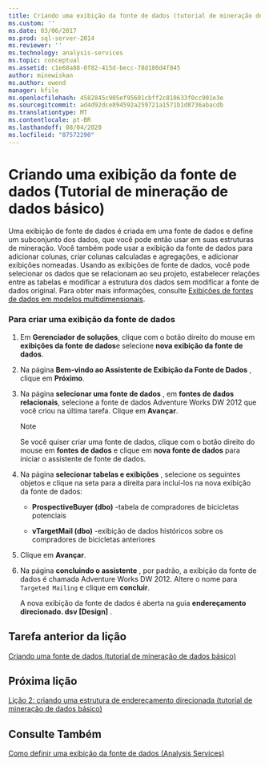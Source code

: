 ```yaml
---
title: Criando uma exibição da fonte de dados (tutorial de mineração de dados básico) | Microsoft Docs
ms.custom: ''
ms.date: 03/06/2017
ms.prod: sql-server-2014
ms.reviewer: ''
ms.technology: analysis-services
ms.topic: conceptual
ms.assetid: c1e68a88-0f82-415d-becc-78d180d4f845
author: minewiskan
ms.author: owend
manager: kfile
ms.openlocfilehash: 4582845c905ef95601cbff2c810633f0cc901e3e
ms.sourcegitcommit: ad4d92dce894592a259721a1571b1d8736abacdb
ms.translationtype: MT
ms.contentlocale: pt-BR
ms.lasthandoff: 08/04/2020
ms.locfileid: "87572290"
---
```

# <a name="creating-a-data-source-view-basic-data-mining-tutorial"></a>Criando uma exibição da fonte de dados (Tutorial de mineração de dados básico)
  Uma exibição de fonte de dados é criada em uma fonte de dados e define um subconjunto dos dados, que você pode então usar em suas estruturas de mineração. Você também pode usar a exibição da fonte de dados para adicionar colunas, criar colunas calculadas e agregações, e adicionar exibições nomeadas. Usando as exibições de fonte de dados, você pode selecionar os dados que se relacionam ao seu projeto, estabelecer relações entre as tabelas e modificar a estrutura dos dados sem modificar a fonte de dados original. Para obter mais informações, consulte [Exibições de fontes de dados em modelos multidimensionais](https://docs.microsoft.com/analysis-services/multidimensional-models/data-source-views-in-multidimensional-models).  
  
### <a name="to-create-a-data-source-view"></a>Para criar uma exibição da fonte de dados  
  
1.  Em **Gerenciador de soluções**, clique com o botão direito do mouse em **exibições da fonte de dados**e selecione **nova exibição da fonte de dados**.  
  
2.  Na página **Bem-vindo ao Assistente de Exibição da Fonte de Dados** , clique em **Próximo**.  
  
3.  Na página **selecionar uma fonte de dados** , em **fontes de dados relacionais**, selecione a fonte de dados Adventure Works DW 2012 que você criou na última tarefa. Clique em **Avançar**.  
  
    > [!NOTE]  
    >  Se você quiser criar uma fonte de dados, clique com o botão direito do mouse em **fontes de dados** e clique em **nova fonte de dados** para iniciar o assistente de fonte de dados.  
  
4.  Na página **selecionar tabelas e exibições** , selecione os seguintes objetos e clique na seta para a direita para incluí-los na nova exibição da fonte de dados:  
  
    -   **ProspectiveBuyer (dbo)** -tabela de compradores de bicicletas potenciais  
  
    -   **vTargetMail (dbo)** -exibição de dados históricos sobre os compradores de bicicletas anteriores  
  
5.  Clique em **Avançar**.  
  
6.  Na página **concluindo o assistente** , por padrão, a exibição da fonte de dados é chamada Adventure Works DW 2012. Altere o nome para `Targeted Mailing` e clique em **concluir**.  
  
     A nova exibição da fonte de dados é aberta na guia **endereçamento direcionado. dsv [Design]** .  
  
## <a name="previous-task-in-lesson"></a>Tarefa anterior da lição  
 [Criando uma fonte de dados &#40;tutorial de mineração de dados básico&#41;](../../2014/tutorials/creating-a-data-source-basic-data-mining-tutorial.md)  
  
## <a name="next-lesson"></a>Próxima lição  
 [Lição 2: criando uma estrutura de endereçamento direcionada &#40;tutorial de mineração de dados básico&#41;](../../2014/tutorials/lesson-2-building-a-targeted-mailing-structure-basic-data-mining-tutorial.md)  
  
## <a name="see-also"></a>Consulte Também  
 [Como definir uma exibição da fonte de dados &#40;Analysis Services&#41;](https://docs.microsoft.com/analysis-services/multidimensional-models/defining-a-data-source-view-analysis-services)  
  
  
